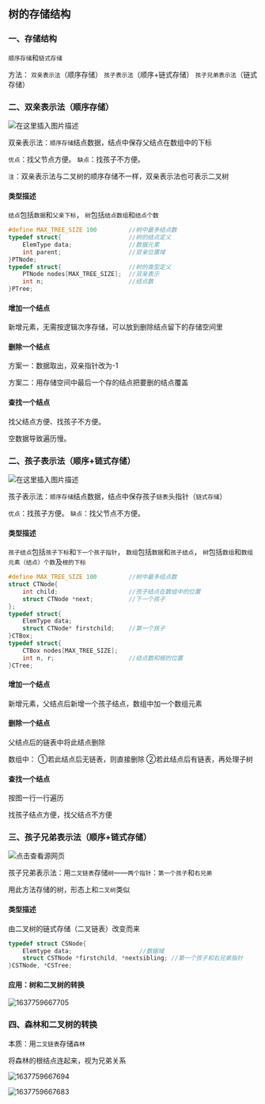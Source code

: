 ## 树的存储结构

### 一、存储结构

`顺序存储`和`链式存储`

方法：
`双亲表示法`（顺序存储）
`孩子表示法`（顺序+链式存储）
`孩子兄弟表示法`（链式存储）

### 二、双亲表示法（顺序存储）

![在这里插入图片描述](https://img-blog.csdnimg.cn/20200205124743184.jpg?x-oss-process=image/watermark,type_ZmFuZ3poZW5naGVpdGk,shadow_10,text_aHR0cHM6Ly9ibG9nLmNzZG4ubmV0L3dteTAyMTdf,size_16,color_FFFFFF,t_70)

双亲表示法：`顺序存储`结点数据，结点中保存父结点在数组中的下标

`优点`：找父节点方便。
`缺点`：找孩子不方便。

`注`：双亲表示法与二叉树的顺序存储不一样，双亲表示法也可表示二叉树

#### 类型描述

`结点`包括`数据`和`父亲下标`，
`树`包括`结点数组`和`结点个数`

```c
#define MAX_TREE_SIZE 100         //树中最多结点数
typedef struct{                   //树的结点定义
    ElemType data;                //数据元素
    int parent;                   //双亲位置域
}PTNode;
typedef struct{                   //树的类型定义
    PTNode nodes[MAX_TREE_SIZE];  //双亲表示
    int n;                        //结点数
}PTree;
```

#### 增加一个结点

新增元素，无需按逻辑次序存储，可以放到删除结点留下的存储空间里

#### 删除一个结点

方案一：数据取出，双亲指针改为-1

方案二：用存储空间中最后一个存的结点把要删的结点覆盖

#### 查找一个结点

找父结点方便、找孩子不方便。

空数据导致遍历慢。

### 二、孩子表示法（顺序+链式存储）

![在这里插入图片描述](https://img-blog.csdnimg.cn/2020020513261515.png?x-oss-process=image/watermark,type_ZmFuZ3poZW5naGVpdGk,shadow_10,text_aHR0cHM6Ly9ibG9nLmNzZG4ubmV0L3dteTAyMTdf,size_16,color_FFFFFF,t_70)

孩子表示法：`顺序存储`结点数据，结点中保存孩子`链表`头指针（`链式存储`）

`优点`：找孩子方便。
`缺点`：找父节点不方便。

#### 类型描述

`孩子结点`包括`孩子下标`和`下一个孩子指针`，
`数组`包括`数据`和`孩子结点`，
`树`包括`数组`和`数组元素（结点）个数`及`根的下标`

```c
#define MAX_TREE_SIZE 100         //树中最多结点数
struct CTNode{
    int child;                    //孩子结点在数组中的位置
	struct CTNode *next;          //下一个孩子
};
typedef struct{
    ElemType data;
	struct CTNode* firstchild;    //第一个孩子
}CTBox;
typedef struct{
    CTBox nodes[MAX_TREE_SIZE];
	int n, r;                     //结点数和根的位置
}CTree;
```

#### 增加一个结点

新增元素，父结点后新增一个孩子结点，数组中加一个数组元素

#### 删除一个结点

父结点后的链表中将此结点删除

数组中：
①若此结点后无链表，则直接删除
②若此结点后有链表，再处理子树

#### 查找一个结点

按图一行一行遍历

找孩子结点方便，找父结点不方便

### 三、孩子兄弟表示法（顺序+链式存储）

![点击查看源网页](https://gimg2.baidu.com/image_search/src=http%3A%2F%2Fwww.pianshen.com%2Fimages%2F453%2Fcc517c2353eb55fee933453aec89c3d5.png&refer=http%3A%2F%2Fwww.pianshen.com&app=2002&size=f9999,10000&q=a80&n=0&g=0n&fmt=jpeg?sec=1639041091&t=4bf03e7d98ff4795bf1faac99745914e)

孩子兄弟表示法：用`二叉链表`存储`树`——`两个指针`：`第一个孩子`和`右兄弟`

用此方法存储的树，形态上和`二叉树`类似

#### 类型描述

由二叉树的链式存储（二叉链表）改变而来

```c
typedef struct CSNode{
	Elemtype data;                   //数据域
	struct CSTNode *firstchild, *nextsibling; //第一个孩子和右兄弟指针
}CSTNode, *CSTree;
```

#### 应用：树和二叉树的转换

![1637759667705](F:\408数据结构\图片\1637759667705.png)

### 四、森林和二叉树的转换

本质：用`二叉链表`存储`森林`

将森林的根结点连起来，视为兄弟关系

![1637759667694](F:\408数据结构\图片\1637759667694.png)

![1637759667683](F:\408数据结构\图片\1637759667683.jpg)

